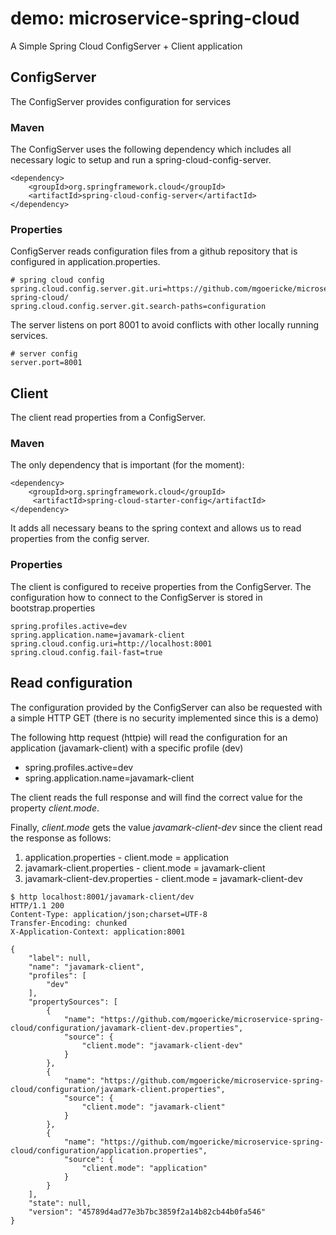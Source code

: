 # demo: microservice-spring-cloud

A Simple Spring Cloud ConfigServer + Client application

## ConfigServer

The ConfigServer provides configuration for services

### Maven

The ConfigServer uses the following dependency which includes all necessary logic to setup and run a spring-cloud-config-server.

```
<dependency>
    <groupId>org.springframework.cloud</groupId>
    <artifactId>spring-cloud-config-server</artifactId>
</dependency>
```

### Properties

ConfigServer reads configuration files from a github repository that is configured in application.properties. 

```
# spring cloud config
spring.cloud.config.server.git.uri=https://github.com/mgoericke/microservice-spring-cloud/
spring.cloud.config.server.git.search-paths=configuration
```

The server listens on port 8001 to avoid conflicts with other locally running services.

```
# server config
server.port=8001
```


## Client

The client read properties from a ConfigServer.

### Maven

The only dependency that is important (for the moment):

```
<dependency>
    <groupId>org.springframework.cloud</groupId>
     <artifactId>spring-cloud-starter-config</artifactId>
</dependency>
```

It adds all necessary beans to the spring context and allows us to read properties from the config server.

### Properties

The client is configured to receive properties from the ConfigServer. The configuration how to connect to the ConfigServer is stored in bootstrap.properties

```
spring.profiles.active=dev
spring.application.name=javamark-client
spring.cloud.config.uri=http://localhost:8001
spring.cloud.config.fail-fast=true
```

## Read configuration

The configuration provided by the ConfigServer can also be requested with a simple HTTP GET (there is no security implemented since this is a demo)

The following http request (httpie) will read the configuration for an application (javamark-client) with a specific profile (dev)

* spring.profiles.active=dev
* spring.application.name=javamark-client

The client reads the full response and will find the correct value for the property *client.mode*. 

Finally, *client.mode* gets the value *javamark-client-dev* since the client read the response as follows:

1. application.properties - client.mode = application
2. javamark-client.properties - client.mode = javamark-client
3. javamark-client-dev.properties - client.mode = javamark-client-dev
 


```
$ http localhost:8001/javamark-client/dev
HTTP/1.1 200 
Content-Type: application/json;charset=UTF-8
Transfer-Encoding: chunked
X-Application-Context: application:8001

{
    "label": null, 
    "name": "javamark-client", 
    "profiles": [
        "dev"
    ], 
    "propertySources": [
        {
            "name": "https://github.com/mgoericke/microservice-spring-cloud/configuration/javamark-client-dev.properties", 
            "source": {
                "client.mode": "javamark-client-dev"
            }
        }, 
        {
            "name": "https://github.com/mgoericke/microservice-spring-cloud/configuration/javamark-client.properties", 
            "source": {
                "client.mode": "javamark-client"
            }
        }, 
        {
            "name": "https://github.com/mgoericke/microservice-spring-cloud/configuration/application.properties", 
            "source": {
                "client.mode": "application"
            }
        }
    ], 
    "state": null, 
    "version": "45789d4ad77e3b7bc3859f2a14b82cb44b0fa546"
}

```